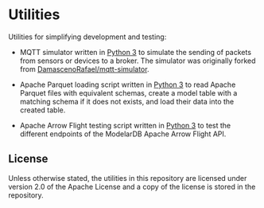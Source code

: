 # Utilities
Utilities for simplifying development and testing:

- MQTT simulator written in [Python 3](https://www.python.org/) to
  simulate the sending of packets from sensors or devices to a broker.
  The simulator was originally forked from
  [DamascenoRafael/mqtt-simulator](https://github.com/DamascenoRafael/mqtt-simulator).

- Apache Parquet loading script written in [Python 3](https://www.python.org/)
  to read Apache Parquet files with equivalent schemas, create a model table with a
  matching schema if it does not exists, and load their data into the created table.
  
- Apache Arrow Flight testing script written in [Python 3](https://www.python.org/)
  to test the different endpoints of the ModelarDB Apache Arrow Flight API.

## License
Unless otherwise stated, the utilities in this repository are licensed
under version 2.0 of the Apache License and a copy of the license is
stored in the repository.

